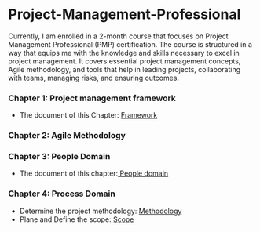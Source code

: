 # Project-Management-Professional
Currently, I am enrolled in a 2-month course that focuses on Project Management Professional (PMP) certification. The course is structured in a way that equips me with the knowledge and skills necessary to excel in project management. It covers essential project management concepts, Agile methodology, and tools that help in leading projects, collaborating with teams, managing risks, and ensuring outcomes.

### Chapter 1: Project management framework
* The document of this Chapter: [Framework](https://drive.google.com/file/d/1vlN5rtGyKOrk9cdsCyDcxOQI_hB0NnuR/view?usp=sharing)

### Chapter 2: Agile Methodology 
### Chapter 3: People Domain
* The document of this chapter:[ People domain ](https://drive.google.com/file/d/1PVh-WJQkYJ9flk3m_Y8pW4I0RRs-TiU1/view?usp=sharing)
### Chapter 4: Process Domain 
* Determine the project methodology: [Methodology](https://drive.google.com/file/d/1IhguejvIsGUVVpL2TSqcgdX4YCQWQn3I/view?usp=sharing)
* Plane and Define the scope: [Scope](https://drive.google.com/file/d/1R93NRuyB6an2HnPgJePZW1Y7LFYjpDHy/view?usp=sharing)
